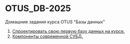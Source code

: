 # OTUS_DB-2025
Домашние задания курса OTUS "Базы данных"

1. [Спроектировать свою первую базу данных на курсе.](https://github.com/sbekhterev/OTUS_DB-2025/blob/main/HW1/README.md)
2. [Компоненты современной СУБД.](https://github.com/sbekhterev/OTUS_DB-2025/blob/main/HW2/README.md)